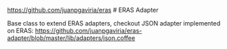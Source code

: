 https://github.com/juanpgaviria/eras
# ERAS Adapter

Base class to extend ERAS adapters, checkout JSON adapter implemented on ERAS:
https://github.com/juanpgaviria/eras-adapter/blob/master/lib/adapters/json.coffee
